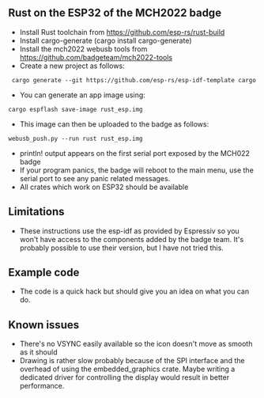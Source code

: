 Rust on the ESP32 of the MCH2022 badge
--------------------------------------

+ Install Rust toolchain from https://github.com/esp-rs/rust-build
+ Install cargo-generate (cargo install cargo-generate)
+ Install the mch2022 webusb tools from https://github.com/badgeteam/mch2022-tools
+ Create a new project as follows:
```
 cargo generate --git https://github.com/esp-rs/esp-idf-template cargo
```
+ You can generate an app image using:
```
cargo espflash save-image rust_esp.img
```
+ This image can then be uploaded to the badge as follows:
```
webusb_push.py --run rust rust_esp.img
```
+ println! output appears on the first serial port exposed by the MCH022 badge
+ If your program panics, the badge will reboot to the main menu, use the serial
port to see any panic related messages.
+ All crates which work on ESP32 should be available

Limitations
-----------

+ These instructions use the esp-idf as provided by Espressiv so you won't have
access to the components added by the badge team. It's probably possible to use
their version, but I have not tried this.

Example code
------------

+ The code is a quick hack but should give you an idea on what you can do.

Known issues
------------

+ There's no VSYNC easily available so the icon doesn't move as smooth as it should
+ Drawing is rather slow probably because of the SPI interface and the overhead of
using the embedded_graphics crate. Maybe writing a dedicated driver for controlling
the display would result in better performance.

